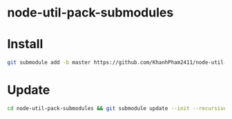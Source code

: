 # node-util-pack-submodules

# Install

```bash
git submodule add -b master https://github.com/KhanhPham2411/node-util-pack-submodules.git && git submodule update --init --recursive && cd node-util-pack-submodules && yarn install
```

# Update
```bash
cd node-util-pack-submodules && git submodule update --init --recursive &&  yarn install
```
